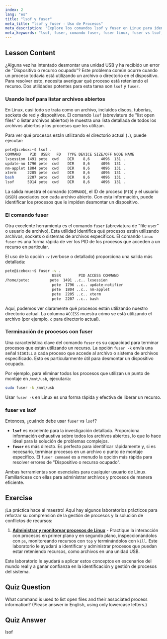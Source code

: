 ```yaml
---
index: 2
lang: "es"
title: "lsof y fuser"
meta_title: "lsof y fuser - Uso de Procesos"
meta_description: "Explore los comandos lsof y fuser en Linux para identificar qué procesos están utilizando archivos específicos. Aprenda a resolver errores de 'Dispositivo o Recurso Ocupado', compare fuser vs lsof, y use opciones como fuser -k para gestionar archivos abiertos eficazmente."
meta_keywords: "lsof, fuser, comando fuser, fuser linux, fuser vs lsof, lsof vs fuser, fuser -k linux, archivos abiertos, gestión de procesos, dispositivo ocupado, comandos Linux"
---
```


## Lesson Content

¿Alguna vez ha intentado desmontar una unidad USB y ha recibido un error de "Dispositivo o recurso ocupado"? Este problema común ocurre cuando un proceso todavía está utilizando un archivo o directorio en el dispositivo. Para resolver esto, necesita averiguar qué proceso está reteniendo el recurso. Dos utilidades potentes para esta tarea son `lsof` y `fuser`.

### Usando lsof para listar archivos abiertos

En Linux, casi todo se trata como un archivo, incluidos discos, tuberías, sockets de red y dispositivos. El comando `lsof` (abreviatura de "list open files" o listar archivos abiertos) le muestra una lista detallada de todos los archivos abiertos y los procesos que los utilizan.

Para ver qué procesos están utilizando el directorio actual (`.`), puede ejecutar:

```bash
pete@icebox:~$ lsof .
COMMAND    PID  USER   FD   TYPE DEVICE SIZE/OFF NODE NAME
lxsession 1491 pete  cwd    DIR    8,6     4096  131 .
update-no 1796 pete  cwd    DIR    8,6     4096  131 .
nm-applet 1804 pete  cwd    DIR    8,6     4096  131 .
xterm     2205 pete  cwd    DIR    8,6     4096  131 .
bash      2207 pete  cwd    DIR    8,6     4096  131 .
lsof      5914 pete  cwd    DIR    8,6     4096  131 .
```

La salida muestra el comando (`COMMAND`), el ID de proceso (`PID`) y el usuario (`USER`) asociados con cada archivo abierto. Con esta información, puede identificar los procesos que le impiden desmontar un dispositivo.

### El comando fuser

Otra excelente herramienta es el comando `fuser` (abreviatura de "file user" o usuario de archivo). Esta utilidad identifica qué procesos están utilizando archivos, sockets o sistemas de archivos específicos. El comando `linux fuser` es una forma rápida de ver los PID de los procesos que acceden a un recurso en particular.

El uso de la opción `-v` (verbose o detallado) proporciona una salida más detallada:

```bash
pete@icebox:~$ fuser -v .
                     USER        PID ACCESS COMMAND
/home/pete:         pete  1491 ..c.. lxsession
                     pete  1796 ..c.. update-notifier
                     pete  1804 ..c.. nm-applet
                     pete  2205 ..c.. xterm
                     pete  2207 ..c.. bash
```

Aquí, podemos ver claramente qué procesos están utilizando nuestro directorio actual. La columna `ACCESS` muestra cómo se está utilizando el archivo (por ejemplo, `c` para directorio actual).

### Terminación de procesos con fuser

Una característica clave del comando `fuser` es su capacidad para terminar procesos que están utilizando un recurso. La opción `fuser -k` envía una señal `SIGKILL` a cada proceso que accede al archivo o sistema de archivos especificado. Esto es particularmente útil para desmontar un dispositivo ocupado.

Por ejemplo, para eliminar todos los procesos que utilizan un punto de montaje en `/mnt/usb`, ejecutaría:

```bash
sudo fuser -k /mnt/usb
```

Usar `fuser -k` en Linux es una forma rápida y efectiva de liberar un recurso.

### fuser vs lsof

Entonces, ¿cuándo debe usar `fuser` vs `lsof`?

- **`lsof`** es excelente para la investigación detallada. Proporciona información exhaustiva sobre todos los archivos abiertos, lo que lo hace ideal para la solución de problemas complejos.
- **`fuser`** es más directo. Es perfecto para identificar rápidamente y, si es necesario, terminar procesos en un archivo o punto de montaje específico. El `fuser command` es a menudo la opción más rápida para resolver errores de "Dispositivo o recurso ocupado".

Ambas herramientas son esenciales para cualquier usuario de Linux. Familiarícese con ellas para administrar archivos y procesos de manera eficiente.

## Exercise

¡La práctica hace al maestro! Aquí hay algunos laboratorios prácticos para reforzar su comprensión de la gestión de procesos y la solución de conflictos de recursos:

1. **[Administrar y monitorear procesos de Linux](https://labex.io/es/labs/comptia-manage-and-monitor-linux-processes-590864)** - Practique la interacción con procesos en primer plano y en segundo plano, inspeccionándolos con `ps`, monitoreando recursos con `top` y terminándolos con `kill`. Este laboratorio le ayudará a identificar y administrar procesos que puedan estar reteniendo recursos, como archivos en una unidad USB.

Este laboratorio le ayudará a aplicar estos conceptos en escenarios del mundo real y a ganar confianza en la identificación y gestión de procesos del sistema.

## Quiz Question

What command is used to list open files and their associated process information? (Please answer in English, using only lowercase letters.)

## Quiz Answer

lsof
